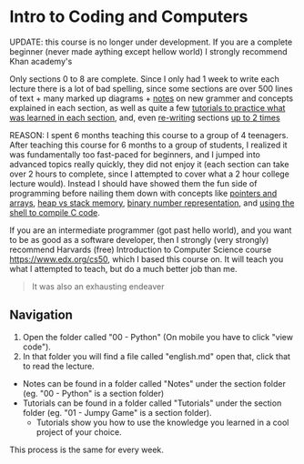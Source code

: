 # Intro to Coding and Computers
UPDATE: this course is no longer under development. If you are a complete beginner (never made aything except hellow world) I strongly recommend Khan academy's 

Only sections 0 to 8 are complete. Since I only had 1 week to write each lecture there is a lot of bad spelling, since some sections are over 500 lines of text + many marked up diagrams + [notes](https://github.com/PaperPrototype/Intro-Coding-and-Computers/blob/main/03%20-%20C%20%2B%20Debugging/Notes/english.md) on new grammer and concepts explained in each section, as well as quite a few [tutorials to practice what was learned in each section](https://github.com/PaperPrototype/Intro-Coding-and-Computers/tree/main/03%20-%20C%20%2B%20Debugging/Tutorials), and, even [re-writing](https://github.com/PaperPrototype/Intro-Coding-and-Computers/tree/main/02%20-%20Fundamentals/Archive) sections [up to 2 times](https://github.com/PaperPrototype/Intro-Coding-and-Computers/tree/main/00%20-%20Python/Archive)

REASON: I spent 6 months teaching this course to a group of 4 teenagers. After teaching this course for 6 months to a group of students, I realized it was fundamentally too fast-paced for beginners, and I jumped into advanced topics really quickly, they did not enjoy it (each section can take over 2 hours to complete, since I attempted to cover what a 2 hour college lecture would). Instead I should have showed them the fun side of programming before nailing them down with concepts like [pointers and arrays](https://github.com/PaperPrototype/Intro-Coding-and-Computers/blob/main/05%20-%20Arrays%20%2B%20Addresses/english.md), [heap vs stack memory](https://github.com/PaperPrototype/Intro-Coding-and-Computers/blob/main/08%20-%20Stack%20%2B%20Heap/Lecture/english.md), [binary number representation](https://github.com/PaperPrototype/Intro-Coding-and-Computers/blob/main/02%20-%20Fundamentals/english.md), and [using the shell to compile C code]().

If you are an intermediate programmer (got past hello world), and you want to be as good as a software developer, then I strongly (very strongly) recommend Harvards (free) Introduction to Computer Science course https://www.edx.org/cs50, which I based this course on. It will teach you what I attempted to teach, but do a much better job than me.

>
> It was also an exhausting endeaver
>

## Navigation
1. Open the folder called "00 - Python" (On mobile you have to click "view code").
2. In that folder you will find a file called "english.md" open that, click that to read the lecture.

- Notes can be found in a folder called "Notes" under the section folder (eg. "00 - Python" is a section folder)
- Tutorials can be found in a folder called "Tutorials" under the section folder (eg. "01 - Jumpy Game" is a section folder).
    - Tutorials show you how to use the knowledge you learned in a cool project of your choice.

This process is the same for every week.
